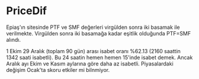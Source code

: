 # PriceDif

Epiaş'ın sitesinde PTF ve SMF değerleri virgülden sonra iki basamak ile verilmekte. Virgülden sonra iki basamağa kadar eşitlik olduğunda PTF=SMF alındı. 

1 Ekim 29 Aralık (toplam 90 gün) arası isabet oranı %62.13 (2160 saattin 1342 saati isabetli). Bu 24 saatin hemen hemen 15'inde isabet demek. Ancak Aralık ayı Ekim ve Kasım aylarına göre daha az isabetli. Piyasalardaki değişim Ocak'ta skoru etkiler mi bilnmiyor. 

